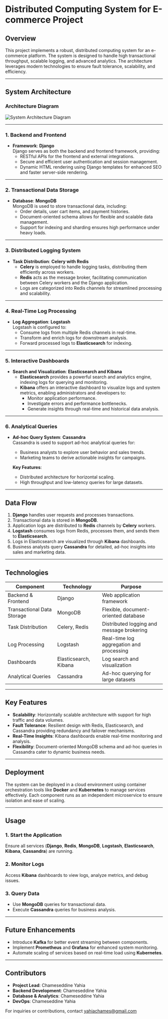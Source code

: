 # Distributed Computing System for E-commerce Project

## **Overview**
This project implements a robust, distributed computing system for an e-commerce platform. The system is designed to handle high transactional throughput, scalable logging, and advanced analytics. The architecture leverages modern technologies to ensure fault tolerance, scalability, and efficiency.

---

## **System Architecture**

### **Architecture Diagram**
![System Architecture Diagram](https://drive.google.com/uc?id=1jaJybaEuJBMD_o2GjMXydGWYT7-rs3N0)

---

### **1. Backend and Frontend**
- **Framework**: **Django**  
  Django serves as both the backend and frontend framework, providing:
  - RESTful APIs for the frontend and external integrations.
  - Secure and efficient user authentication and session management.
  - Dynamic HTML rendering using Django templates for enhanced SEO and faster server-side rendering.

---

### **2. Transactional Data Storage**
- **Database**: **MongoDB**  
  MongoDB is used to store transactional data, including:
  - Order details, user cart items, and payment histories.
  - Document-oriented schema allows for flexible and scalable data management.
  - Support for indexing and sharding ensures high performance under heavy loads.

---

### **3. Distributed Logging System**
- **Task Distribution**: **Celery with Redis**  
  - **Celery** is employed to handle logging tasks, distributing them efficiently across workers.  
  - **Redis** acts as the message broker, facilitating communication between Celery workers and the Django application.
  - Logs are categorized into Redis channels for streamlined processing and scalability.

---

### **4. Real-Time Log Processing**
- **Log Aggregation**: **Logstash**  
  Logstash is configured to:
  - Consume logs from multiple Redis channels in real-time.
  - Transform and enrich logs for downstream analysis.
  - Forward processed logs to **Elasticsearch** for indexing.

---

### **5. Interactive Dashboards**
- **Search and Visualization**: **Elasticsearch and Kibana**  
  - **Elasticsearch** provides a powerful search and analytics engine, indexing logs for querying and monitoring.
  - **Kibana** offers an interactive dashboard to visualize logs and system metrics, enabling administrators and developers to:
    - Monitor application performance.
    - Investigate errors and performance bottlenecks.
    - Generate insights through real-time and historical data analysis.

---

### **6. Analytical Queries**
- **Ad-hoc Query System**: **Cassandra**  
  Cassandra is used to support ad-hoc analytical queries for:
  - Business analysts to explore user behavior and sales trends.
  - Marketing teams to derive actionable insights for campaigns.  

  **Key Features**:
  - Distributed architecture for horizontal scaling.
  - High throughput and low-latency queries for large datasets.

---

## **Data Flow**

1. **Django** handles user requests and processes transactions.
2. Transactional data is stored in **MongoDB**.
3. Application logs are distributed to **Redis** channels by **Celery** workers.
4. **Logstash** consumes logs from Redis, processes them, and sends them to **Elasticsearch**.
5. Logs in Elasticsearch are visualized through **Kibana** dashboards.
6. Business analysts query **Cassandra** for detailed, ad-hoc insights into sales and marketing data.

---

## **Technologies**

| Component                  | Technology              | Purpose                                      |
|----------------------------|-------------------------|----------------------------------------------|
| Backend & Frontend         | Django                 | Web application framework                   |
| Transactional Data Storage | MongoDB                | Flexible, document-oriented database        |
| Task Distribution          | Celery, Redis          | Distributed logging and message brokering   |
| Log Processing             | Logstash               | Real-time log aggregation and processing    |
| Dashboards                 | Elasticsearch, Kibana  | Log search and visualization                |
| Analytical Queries         | Cassandra              | Ad-hoc querying for large datasets          |

---

## **Key Features**

- **Scalability**: Horizontally scalable architecture with support for high traffic and data volumes.
- **Fault Tolerance**: Resilient design with Redis, Elasticsearch, and Cassandra providing redundancy and failover mechanisms.
- **Real-Time Insights**: Kibana dashboards enable real-time monitoring and analysis.
- **Flexibility**: Document-oriented MongoDB schema and ad-hoc queries in Cassandra cater to dynamic business needs.

---

## **Deployment**

The system can be deployed in a cloud environment using container orchestration tools like **Docker** and **Kubernetes** to manage services effectively. Each component runs as an independent microservice to ensure isolation and ease of scaling.

---

## **Usage**

### **1. Start the Application**
Ensure all services (**Django**, **Redis**, **MongoDB**, **Logstash**, **Elasticsearch**, **Kibana**, **Cassandra**) are running.

### **2. Monitor Logs**
Access **Kibana** dashboards to view logs, analyze metrics, and debug issues.

### **3. Query Data**
- Use **MongoDB** queries for transactional data.
- Execute **Cassandra** queries for business analysis.

---

## **Future Enhancements**

- Introduce **Kafka** for better event streaming between components.
- Implement **Prometheus** and **Grafana** for enhanced system monitoring.
- Automate scaling of services based on real-time load using **Kubernetes**.

---

## **Contributors**

- **Project Lead**: Chameseddine Yahia
- **Backend Development**: Chameseddine Yahia 
- **Database & Analytics**: Chameseddine Yahia 
- **DevOps**: Chameseddine Yahia

For inquiries or contributions, contact yahiachames@gmail.com
